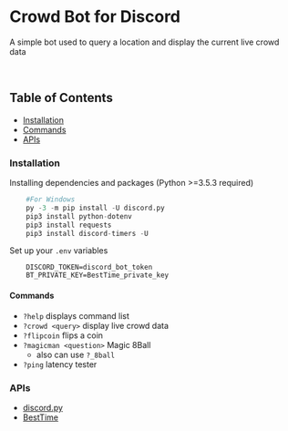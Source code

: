 # Crowd Bot for Discord

A simple bot used to query a location and display the current live crowd data

<br>

## Table of Contents
- [Installation](#Installation)
- [Commands](#Commands)
- [APIs](#APIs)


### Installation 

Installing dependencies and packages (Python >=3.5.3 required)
```python
    #For Windows
    py -3 -m pip install -U discord.py
    pip3 install python-dotenv
    pip3 install requests
    pip3 install discord-timers -U
```
Set up your `.env` variables
```prop
    DISCORD_TOKEN=discord_bot_token
    BT_PRIVATE_KEY=BestTime_private_key
```
#### Commands

- `?help` displays command list
- `?crowd <query>` display live crowd data
- `?flipcoin` flips a coin
- `?magicman <question>` Magic 8Ball
    - also can use `?_8ball`
- `?ping` latency tester


### APIs

- [discord.py](https://discordpy.readthedocs.io/en/stable/)
- [BestTime](https://besttime.app/)


